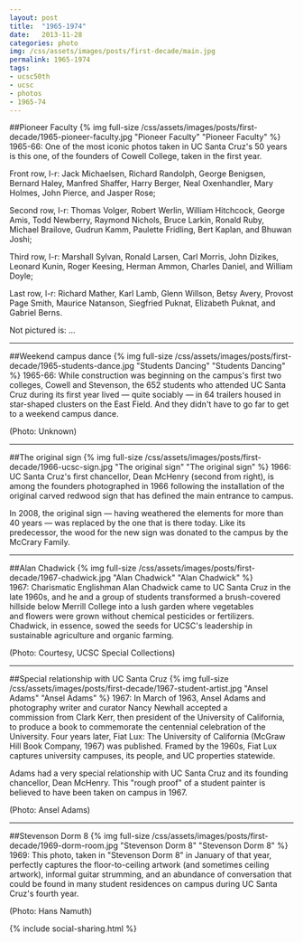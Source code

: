```yaml
---
layout: post
title:  "1965-1974"
date:   2013-11-28
categories: photo
img: /css/assets/images/posts/first-decade/main.jpg
permalink: 1965-1974
tags: 
- ucsc50th
- ucsc
- photos
- 1965-74
---
```


##Pioneer Faculty
{% img full-size /css/assets/images/posts/first-decade/1965-pioneer-faculty.jpg "Pioneer Faculty" "Pioneer Faculty" %}
1965-66: One of the most iconic photos taken in UC Santa Cruz's 50 years is this one, of the founders of Cowell College, taken in the first year.

Front row, l-r: Jack Michaelsen, Richard Randolph, George Benigsen, Bernard Haley, Manfred Shaffer, Harry Berger, Neal Oxenhandler, Mary Holmes, John Pierce, and Jasper Rose;

Second row, l-r: Thomas Volger, Robert Werlin, William Hitchcock, George Amis, Todd Newberry, Raymond Nichols, Bruce Larkin, Ronald Ruby, Michael Brailove, Gudrun Kamm, Paulette Fridling, Bert Kaplan, and Bhuwan Joshi;

Third row, l-r: Marshall Sylvan, Ronald Larsen, Carl Morris, John Dizikes, Leonard Kunin, Roger Keesing, Herman Ammon, Charles Daniel, and William Doyle;

Last row, l-r: Richard Mather, Karl Lamb, Glenn Willson, Betsy Avery, Provost Page Smith, Maurice Natanson, Siegfried Puknat, Elizabeth Puknat, and Gabriel Berns.

Not pictured is: …

***

##Weekend campus dance
{% img full-size /css/assets/images/posts/first-decade/1965-students-dance.jpg  "Students Dancing" "Students Dancing" %}
1965-66: While construction was beginning on the campus's first two colleges, Cowell and Stevenson, the 652 students who attended UC Santa Cruz during its first year lived — quite sociably — in 64 trailers housed in star-shaped clusters on the East Field. And they didn't have to go far to get to a weekend campus dance.

(Photo: Unknown)

***

##The original sign
{% img full-size /css/assets/images/posts/first-decade/1966-ucsc-sign.jpg  "The original sign" "The original sign" %}
1966: UC Santa Cruz's first chancellor, Dean McHenry (second from right), is among the founders photographed in 1966 following the installation of the original carved redwood sign that has defined the main entrance to campus.

In 2008, the original sign — having weathered the elements for more than 40 years — was replaced by the one that is there today. Like its predecessor, the wood for the new sign was donated to the campus by the McCrary Family.

***

##Alan Chadwick
{% img full-size /css/assets/images/posts/first-decade/1967-chadwick.jpg  "Alan Chadwick" "Alan Chadwick" %}
1967: Charismatic Englishman Alan Chadwick came to UC Santa Cruz in the late 1960s, and he and a group of students transformed a brush-covered hillside below Merrill College into a lush garden where vegetables and flowers were grown without chemical pesticides or fertilizers. Chadwick, in essence, sowed the seeds for UCSC's leadership in sustainable agriculture and organic farming.

(Photo: Courtesy, UCSC Special Collections)

***

##Special relationship with UC Santa Cruz
{% img full-size /css/assets/images/posts/first-decade/1967-student-artist.jpg  "Ansel Adams" "Ansel Adams" %}
1967: In March of 1963, Ansel Adams and photography writer and curator Nancy Newhall accepted a commission from Clark Kerr, then president of the University of California, to produce a book to commemorate the centennial celebration of the University. Four years later, Fiat Lux: The University of California (McGraw Hill Book Company, 1967) was published. Framed by the 1960s, Fiat Lux captures university campuses, its people, and UC properties statewide.

Adams had a very special relationship with UC Santa Cruz and its founding chancellor, Dean McHenry. This "rough proof" of a student painter is believed to have been taken on campus in 1967.

(Photo: Ansel Adams)

***

##Stevenson Dorm 8
{% img full-size /css/assets/images/posts/first-decade/1969-dorm-room.jpg  "Stevenson Dorm 8" "Stevenson Dorm 8" %}
1969: This photo, taken in "Stevenson Dorm 8" in January of that year, perfectly captures the floor-to-ceiling artwork (and sometimes ceiling artwork), informal guitar strumming, and an abundance of conversation that could be found in many student residences on campus during UC Santa Cruz's fourth year.

(Photo: Hans Namuth)

{% include social-sharing.html %}